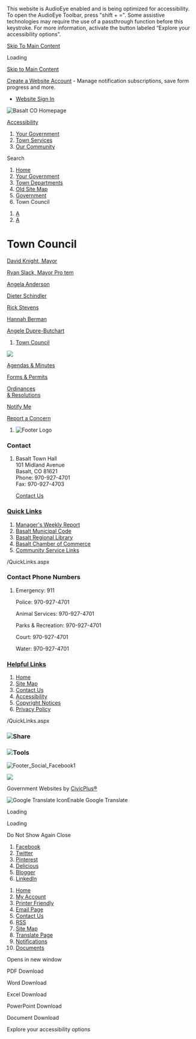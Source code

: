 This website is AudioEye enabled and is being optimized for accessibility. To open the AudioEye Toolbar, press "shift + =". Some assistive technologies may require the use of a passthrough function before this keystroke. For more information, activate the button labeled “Explore your accessibility options”.

[Skip To Main Content](https://www.basalt.net/137/Town-Council/)

Loading

[Skip to Main Content](https://www.basalt.net/137/Town-Council/)

[Create a Website Account](https://www.basalt.net/MyAccount/ProfileCreate) - Manage notification subscriptions, save form progress and more.   

- [Website Sign In](https://www.basalt.net/MyAccount)

![Basalt CO Homepage](https://www.basalt.net/ImageRepository/Document?documentID=5894)

[Accessibility](https://www.basalt.net/Accessibility)

1. [Your Government](https://www.basalt.net/487/Your-Government)
2. [Town Services](https://www.basalt.net/488/Town-Services)
3. [Our Community](https://www.basalt.net/489/Our-Community)

Search

1. [Home](https://www.basalt.net)
2. [Your Government](https://www.basalt.net/487/Your-Government)
3. [Town Departments](https://www.basalt.net/411/Town-Departments)
4. [Old Site Map](https://www.basalt.net/517/Old-Site-Map)
5. [Government](https://www.basalt.net/27/Government)
6. Town Council

<!--THE END-->

1. [A](https://www.basalt.net/137/Town-Council)
2. [A](https://www.basalt.net/137/Town-Council)

# Town Council

[David Knight, Mayor](https://www.basalt.net/Directory.aspx?EID=111)

[Ryan Slack, Mayor Pro tem](https://www.basalt.net/directory.aspx?EID=96)

[Angela Anderson](https://www.basalt.net/directory.aspx?EID=122)

[Dieter Schindler](https://www.basalt.net/Directory.aspx?EID=123)

[Rick Stevens](https://www.basalt.net/Directory.aspx?EID=145)

[Hannah Berman](https://www.basalt.net/Directory.aspx?EID=143)

[Angele Dupre-Butchart](https://www.basalt.net/Directory.aspx?EID=144)

1. [Town Council](https://www.basalt.net/245/Town-Council)

![](https://www.basalt.net/ImageRepository/Document?documentID=2527)

[Agendas &amp; Minutes](https://www.basalt.net/agendacenter)

[Forms &amp; Permits](https://www.basalt.net/456/Forms-Permits)

[Ordinances  
&amp; Resolutions](https://www.basalt.net/324/Ordinances-Resolutions)

[Notify Me](https://www.basalt.net/list.aspx)

[Report a Concern](mailto:townhall@basalt.net)

1. ![Footer Logo](https://www.basalt.net/ImageRepository/Document?documentId=5468)

### Contact

1. Basalt Town Hall  
   101 Midland Avenue  
   Basalt, CO 81621  
   Phone: 970-927-4701  
   Fax: 970-927-4703
   
   [Contact Us](https://www.basalt.net/directory.aspx)

### [Quick Links](https://www.basalt.net/QuickLinks.aspx?CID=11%2C38)

1. [Manager's Weekly Report](https://www.basalt.net/251/Town-Managers-Weekly-Report)
2. [Basalt Municipal Code](https://www.municode.com/library/co/basalt/codes/municipal_code)
3. [Basalt Regional Library](https://basaltlibrary.org)
4. [Basalt Chamber of Commerce](https://www.basaltchamber.org)
5. [Community Service Links](https://www.basalt.net/196/Community-Services)

/QuickLinks.aspx

### Contact Phone Numbers

1. Emergency: 911
   
   Police: 970-927-4701
   
   Animal Services: 970-927-4701
   
   Parks &amp; Recreation: 970-927-4701
   
   Court: 970-927-4701
   
   Water: 970-927-4701

### [Helpful Links](https://www.basalt.net/QuickLinks.aspx?CID=40)

1. [Home](https://www.basalt.net)
2. [Site Map](https://www.basalt.net/sitemap)
3. [Contact Us](https://www.basalt.net/directory)
4. [Accessibility](https://www.basalt.net/accessibility)
5. [Copyright Notices](https://www.basalt.net/site/copyright)
6. [Privacy Policy](https://www.basalt.net/privacy)

/QuickLinks.aspx

### ![Share](https://www.basalt.net/ImageRepository/Document?documentID=2541)

### ![Tools](https://www.basalt.net/ImageRepository/Document?documentID=2543)

![Footer_Social_Facebook1](https://www.basalt.net/ImageRepository/Document?documentID=5486)

![](https://www.basalt.net/ImageRepository/Document?documentID=2552)

Government Websites by [CivicPlus®](https://www.civicplus.com)

![Google Translate Icon](https://www.basalt.net/Assets/Images/GoogleTranslate.gif)Enable Google Translate

Loading

Loading

Do Not Show Again Close

<!--THE END-->

1. [Facebook](https://www.basalt.net/Layout/WidgetShare/ShareLink/Facebook)
2. [Twitter](https://www.basalt.net/Layout/WidgetShare/ShareLink/Twitter)
3. [Pinterest](https://www.basalt.net/Layout/WidgetShare/ShareLink/Pinterest)
4. [Delicious](https://www.basalt.net/Layout/WidgetShare/ShareLink/Delicious)
5. [Blogger](https://www.basalt.net/Layout/WidgetShare/ShareLink/Blogger)
6. [LinkedIn](https://www.basalt.net/Layout/WidgetShare/ShareLink/LinkedIn)

<!--THE END-->

01. [Home](https://www.basalt.net)
02. [My Account](https://www.basalt.net/MyAccount)
03. [Printer Friendly](https://www.basalt.net/137/Town-Council/)
04. [Email Page](https://www.basalt.net/EmailPage)
05. [Contact Us](https://www.basalt.net/directory.aspx)
06. [RSS](https://www.basalt.net/rss.aspx)
07. [Site Map](https://www.basalt.net/SiteMap)
08. [Translate Page](https://www.basalt.net/137/Town-Council/)
09. [Notifications](https://www.basalt.net/list.aspx)
10. [Documents](https://www.basalt.net/DocumentCenter)

Opens in new window

PDF Download

Word Download

Excel Download

PowerPoint Download

Document Download

Explore your accessibility options